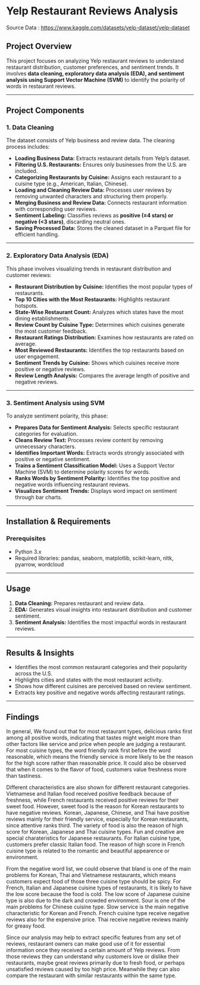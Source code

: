 # **Yelp Restaurant Reviews Analysis**  

Source Data : https://www.kaggle.com/datasets/yelp-dataset/yelp-dataset

## **Project Overview**  
This project focuses on analyzing Yelp restaurant reviews to understand restaurant distribution, customer preferences, and sentiment trends. It involves **data cleaning, exploratory data analysis (EDA), and sentiment analysis using Support Vector Machine (SVM)** to identify the polarity of words in restaurant reviews.  

---

## **Project Components**  

### **1. Data Cleaning**  
The dataset consists of Yelp business and review data. The cleaning process includes:  
- **Loading Business Data:** Extracts restaurant details from Yelp’s dataset.  
- **Filtering U.S. Restaurants:** Ensures only businesses from the U.S. are included.  
- **Categorizing Restaurants by Cuisine:** Assigns each restaurant to a cuisine type (e.g., American, Italian, Chinese).  
- **Loading and Cleaning Review Data:** Processes user reviews by removing unwanted characters and structuring them properly.  
- **Merging Business and Review Data:** Connects restaurant information with corresponding user reviews.  
- **Sentiment Labeling:** Classifies reviews as **positive (≥4 stars) or negative (<3 stars)**, discarding neutral ones.  
- **Saving Processed Data:** Stores the cleaned dataset in a Parquet file for efficient handling.  

---

### **2. Exploratory Data Analysis (EDA)**  
This phase involves visualizing trends in restaurant distribution and customer reviews:  
- **Restaurant Distribution by Cuisine:** Identifies the most popular types of restaurants.  
- **Top 10 Cities with the Most Restaurants:** Highlights restaurant hotspots.  
- **State-Wise Restaurant Count:** Analyzes which states have the most dining establishments.  
- **Review Count by Cuisine Type:** Determines which cuisines generate the most customer feedback.  
- **Restaurant Ratings Distribution:** Examines how restaurants are rated on average.  
- **Most Reviewed Restaurants:** Identifies the top restaurants based on user engagement.  
- **Sentiment Trends by Cuisine:** Shows which cuisines receive more positive or negative reviews.  
- **Review Length Analysis:** Compares the average length of positive and negative reviews.  

---

### **3. Sentiment Analysis using SVM**  
To analyze sentiment polarity, this phase:  
- **Prepares Data for Sentiment Analysis:** Selects specific restaurant categories for evaluation.  
- **Cleans Review Text:** Processes review content by removing unnecessary characters.  
- **Identifies Important Words:** Extracts words strongly associated with positive or negative sentiment.  
- **Trains a Sentiment Classification Model:** Uses a Support Vector Machine (SVM) to determine polarity scores for words.  
- **Ranks Words by Sentiment Polarity:** Identifies the top positive and negative words influencing restaurant reviews.  
- **Visualizes Sentiment Trends:** Displays word impact on sentiment through bar charts.  

---

## **Installation & Requirements**  
### **Prerequisites**  
- Python 3.x  
- Required libraries: pandas, seaborn, matplotlib, scikit-learn, nltk, pyarrow, wordcloud  

---

## **Usage**  
1. **Data Cleaning:** Prepares restaurant and review data.  
2. **EDA:** Generates visual insights into restaurant distribution and customer sentiment.  
3. **Sentiment Analysis:** Identifies the most impactful words in restaurant reviews.  

---

## **Results & Insights**  
- Identifies the most common restaurant categories and their popularity across the U.S.  
- Highlights cities and states with the most restaurant activity.  
- Shows how different cuisines are perceived based on review sentiment.  
- Extracts key positive and negative words affecting restaurant ratings.  

---
## **Findings**
In general, We found out that for most restaurant types, delicious ranks first among all positive words, indicating that tastes might weight more than other factors like service and price when people are judging a restaurant. For most cuisine types, the word friendly rank first before the word reasonable, which means the friendly service is more likely to be the reason for the high score rather than reasonable price. It could also be observed that when it comes to the flavor of food, customers value freshness more than tastiness.

Different characteristics are also shown for different restaurant categories. Vietnamese and Italian food received positive feedback because of freshness, while French restaurants received positive reviews for their sweet food. However, sweet food is the reason for Korean restaurants to have negative reviews. Korean, Japanese, Chinese, and Thai have positive reviews mainly for their friendly service, especially for Korean restaurants, since attentive ranks third. The variety of food is also the reason of high score for Korean, Japanese and Thai cuisine types. Fun and creative are special charateristics for Japanese restaurants. For Italian cuisine type, customers prefer classic Italian food. The reason of high score in French cuisine type is related to the romantic and beautiful appearence or environment.

From the negative word list, we could observe that bland is one of the main problems for Korean, Thai and Vietnamese restaurants, which means customers expect food of those three cuisine type should be spicy. For French, Italian and Japanese cuisine types of restaurants, it is likely to have the low score because the food is cold. The low score of Japanese cuisine type is also due to the dark and crowded environment. Sour is one of the main problems for Chinese cuisine type. Slow service is the main negative characteristic for Korean and French. French cuisine type receive negative reviews also for the expensive price. Thai receive negative reviews mainly for greasy food.

Since our analysis may help to extract specific features from any set of reviews, restaurant owners can make good use of it for essential information once they received a certain amount of Yelp reviews. From those reviews they can understand why customers love or dislike their restaurants, maybe great reviews primarily due to fresh food, or perhaps unsatisfied reviews caused by too high price. Meanwhile they can also compare the restaurant with similar restaurants within the same type.
